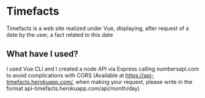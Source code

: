 # Timefacts

Timefacts is a web site realized under Vue, displaying, after request of a date by the user, a fact related to this date

## What have I used?
I used Vue CLI and I created a node API via Express calling numbersapi.com to avoid complications with CORS (Available at https://api-timefacts.herokuapp.com/, when making your request, please write in the format api-timefacts.herokuapp.com/api/month/day)


